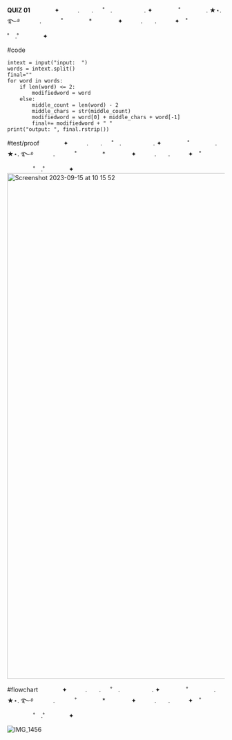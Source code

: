 **QUIZ 01**　　　　✦　　　.　　. 　 ˚　.　　　　　 . ✦　　　 　˚　　　　 . ★⋆. ࿐࿔ 
　　　.   　　˚　　 　　*　　 　　✦　　　.　　.　　　✦　˚ 　　　　 ˚　.˚　　　　✦　

  #code

    intext = input("input:  ")
    words = intext.split()
    final=""
    for word in words:
        if len(word) <= 2:
            modifiedword = word
        else:
            middle_count = len(word) - 2
            middle_chars = str(middle_count)
            modifiedword = word[0] + middle_chars + word[-1]
            final+= modifiedword + " "
    print("output: ", final.rstrip())

  #test/proof　　　　✦　　　.　　. 　 ˚　.　　　　　 . ✦　　　 　˚　　　　 . ★⋆. ࿐࿔ 
　　　.   　　˚　　 　　*　　 　　✦　　　.　　.　　　✦　˚ 　　　　 ˚　.˚　　　　✦　
<img width="1168" alt="Screenshot 2023-09-15 at 10 15 52" src="https://github.com/marinamen/quizzes/assets/142757957/62cae229-1ed3-4e07-8f52-761e89ccc39f">


   #flowchart　　　　✦　　　.　　. 　 ˚　.　　　　　 . ✦　　　 　˚　　　　 . ★⋆. ࿐࿔ 
　　　.   　　˚　　 　　*　　 　　✦　　　.　　.　　　✦　˚ 　　　　 ˚　.˚　　　　✦　

   ![IMG_1456](https://github.com/marinamen/quizzes/assets/142757957/20dbdf99-e279-43dd-b832-1fadc356d96f)
